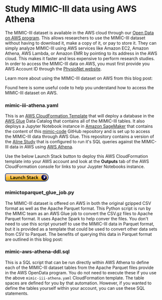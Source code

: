 # Study MIMIC-III data using AWS Athena
The MIMIC-III dataset is available in the AWS cloud through our [Open Data on AWS program](https://registry.opendata.aws/).  This allows researchers to use the MIMIC-III dataset without having to download it, make a copy of it, or pay to store it.  They can simply analyze MIMIC-III using AWS services like Amazon EC2, Amazon Athena, AWS Lambda, or Amazon EMR by pointing to its address in the AWS cloud. This makes it faster and less expensive to perform research studies.  In order to access the MIMIC-III data on AWS, you must first provide you AWS Account ID through the [PhysioNet website](https://physionet.org/works/MIMICIIIClinicalDatabase/).

Learn more about using the MIMIC-III dataset on AWS from this blog post:  

Found here is some useful code to help you understand how to access the MIMIC-III dataset on AWS.

### mimic-iii-athena.yaml
This is an [AWS CloudFormation Template](https://aws.amazon.com/cloudformation/) that will deploy a database in the [AWS Glue](https://aws.amazon.com/glue/) Data Catalog that contains all of the MIMIC-III tables.  It also deploys a Jupyter Notebook instance in [Amazon SageMaker](https://aws.amazon.com/sagemaker/) that contains the content of this [mimic-code](https://github.com/MIT-LCP/mimic-code/) GitHub repository and is set up to access the MIMIC-III data through AWS Glue.  This repository contains a version of the [Aline Study](https://github.com/JamesSWiggins/mimic-code/tree/master/notebooks/aline/awsathena) that is configured to run it's SQL queries against the MIMIC-III data in AWS using [AWS Athena](https://aws.amazon.com/athena/).

Use the below Launch Stack button to deploy this AWS CloudFormation template into your AWS account and look at the **Outputs** tab of the AWS CloudFormation console for links to your Juypter Notebooks instance.

[![cloudformation-launch-stack](cloudformation-launch-stack.png)](https://console.aws.amazon.com/cloudformation/home?region=us-east-1#/stacks/new?stackName=MIMIC&templateURL=https://aws-bigdata-blog.s3.amazonaws.com/artifacts/biomedical-informatics-studies/mimic-iii-athena.yaml)

### mimictoparquet_glue_job.py
The MIMIC-III dataset is offered on AWS in both the original gzipped CSV format as well as the Apache Parquet format.  This Python script is run by the MIMIC team as an AWS Glue job to convert the CSV.gz files to Apache Parquet format.  It uses Apache Spark to help conver the files.  You don't need to use this script yourself to use the MIMIC-III data in Parquet format, but it is provided as a template that could be used to convert other data sets from CSV to Parquet.  The benefits of querying this data in Parquet format are outlined in this blog post:

### mimic-aws-athena-ddl.sql
This is a SQL script that can be run directly within AWS Athena to define each of the MIMIC-III dataset tables from the Apache Parquet files provide in the AWS OpenData program.  You do not need to execute these if you use the above ```mimic-iii-athena.yaml``` CloudFormation template.  The table spaces are defined for you by that automation.  However, if you wanted to define the tables yourself within your account, you can use these SQL statements.
